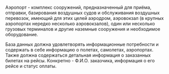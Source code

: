 Аэропорт - комплекс сооружений, предназначенный для приёма, отправки, базирования воздушных судов и обслуживания воздушных перевозок, имеющий для этих целей аэродром, аэровокзал (в крупных аэропортах нередко несколько аэровокзалов), один или несколько грузовых терминалов и другие наземные сооружения и необходимое оборудование.

База данных должна удовлетворять информационные потребности и содержать в себе информацию о полетах, самолетах, аэропортах. Также должна содержаться детальная информация о заказанных билетах на рейсы. Конкретно - Ф.И.О. заказчика, информация о его рейсе и статус оплаты.
